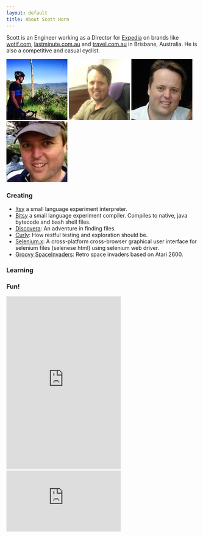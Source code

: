```yaml
---
layout: default
title: About Scott Horn
---
```

<style>.header { background-image: url(assets/img/winning.jpeg) }</style>

Scott is an Engineer working as a Director for [Expedia](http://expedia.com) on brands like [wotif.com](http://wotif.com), [lastminute.com.au](http://www.lastminute.com.au) and [travel.com.au](http://www.travel.com.au) in Brisbane, Australia. He is also a competitive and casual cyclist.

![Scott on Mt Nebo picture](/assets/img/nebo.jpeg "Looking out of Mt Nebo")
![Scott on plane to Sydney](/assets/img/plane_profile.jpg "On plane to Sydney")
![Scott's profile image](/assets/img/profile.jpg "Scott's profile image")
![Scott in hat](/assets/img/profile_hat.jpg "Scott in hat")

### Creating
* [Itsy](https://github.com/sjhorn/itsy-lang) a small language experiment interpreter.
* [Bitsy](https://github.com/sjhorn/bitsy-lang) a small language experiment compiler. Compiles to native, java bytecode and bash shell files.
* [Discovera](https://github.com/sjhorn/discovera): An adventure in finding files.
* [Curly](https://github.com/sjhorn/curly): How restful testing and exploration should be.
* [Selenium.x](https://github.com/sjhorn/selenium.x): A cross-platform cross-browser graphical user interface for selenium files (selenese html) using selenium web driver.
* [Groovy SpaceInvaders](https://github.com/sjhorn/SpaceInvaders): Retro space invaders based on Atari 2600.                        

### Learning

<script language="javascript" src="http://pinboard.in//widgets/v1/linkroll/?user=sjhorn&count=30"></script>

### Fun!

<iframe height='454' width='300' frameborder='0' allowtransparency='true' scrolling='no' src='https://www.strava.com/athletes/1300808/latest-rides/2e8ce33e84e6ca28bbee37f916c6e0b78cbf5064'></iframe>

<iframe height='160' width='300' frameborder='0' allowtransparency='true' scrolling='no' src='http://www.strava.com/athletes/1300808/activity-summary/2e8ce33e84e6ca28bbee37f916c6e0b78cbf5064'></iframe>